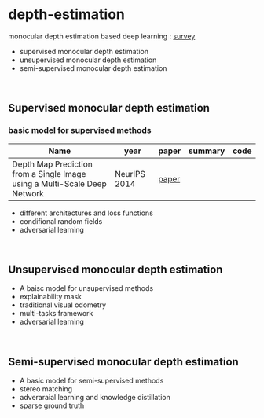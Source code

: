 # depth-estimation
monocular depth estimation based deep learning : [survey](https://arxiv.org/pdf/2003.06620.pdf)
- supervised monocular depth estimation
- unsupervised monocular depth estimation
- semi-supervised monocular depth estimation
<br/>

## Supervised monocular depth estimation
### basic model for supervised methods

|Name|year|paper|summary|code|
|---|---|---|---|---|
|Depth Map Prediction from a Single Image using a Multi-Scale Deep Network|NeurIPS 2014|[paper](https://arxiv.org/pdf/1406.2283v1.pdf)|||

- different architectures and loss functions
- condifional random fields
- adversarial learning
<br/>


## Unsupervised monocular depth estimation
- A baisc model for unsupervised methods
- explainability mask
- traditional visual odometry
- multi-tasks framework
- adversarial learning
<br/>


## Semi-supervised monocular depth estimation
- A basic model for semi-supervised methods
- stereo matching
- adveraraial learning and knowledge distillation
- sparse ground truth
<br/>



